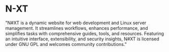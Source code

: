 # N-XT
"N#XT is a dynamic website for web development and Linux server management. It streamlines workflows, enhances performance, and simplifies tasks with comprehensive guides, tools, and resources. Featuring an intuitive interface, extensibility, and security insights, N#XT is licensed under GNU GPL and welcomes community contributions."
